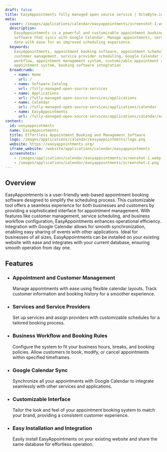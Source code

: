 ```yaml
---
draft: false
title: EasyAppointments fully managed open source service | OctaByte.io
meta:
  cover: /images/applications/calendar/easyappointments/screenshot-1.webp
  description:
    EasyAppointments is a powerful and customizable appointment booking
    software that syncs with Google Calendar. Manage appointments, services, and customer
    data with ease for an improved scheduling experience.
  keywords:
    EasyAppointments, appointment booking software, appointment scheduling,
    customer management, service provider scheduling, Google Calendar sync, business
    workflow, appointment management system, customizable appointment software, online
    appointment system, booking software integration
  breadcrumb:
    - name: Home
      url: /
    - name: Software Catalog
      url: /fully-managed-open-source-services
    - name: Applications
      url: /fully-managed-open-source-services/applications
    - name: Calendar
      url: /fully-managed-open-source-services/applications/calendar
    - name: EasyAppointments
      url: /fully-managed-open-source-services/applications/calendar/easyappointments
content:
  id: easyappointments
  name: EasyAppointments
  title: Effortless Appointment Booking and Management Software
  logo: /images/applications/calendar/easyappointments/logo.png
  website: https://easyappointments.org/
  iframe_website: /website/applications/calendar/easyappointments
  screenshots:
    - /images/applications/calendar/easyappointments/screenshot-1.webp
    - /images/applications/calendar/easyappointments/screenshot-2.png
---
```


## Overview

EasyAppointments is a user-friendly web-based appointment booking software designed to simplify the scheduling process. This customizable tool offers a seamless experience for both businesses and customers by providing a sophisticated interface for appointment management. With features like customer management, service scheduling, and business workflow configuration, EasyAppointments enhances operational efficiency. Integration with Google Calendar allows for smooth synchronization, enabling easy sharing of events with other applications. Ideal for businesses of all sizes, EasyAppointments can be installed on your existing website with ease and integrates with your current database, ensuring smooth operation from day one.

## Features

- ### Appointment and Customer Management

  Manage appointments with ease using flexible calendar layouts. Track customer information and booking history for a smoother experience.

- ### Services and Service Providers

  Set up services and assign providers with customizable schedules for a tailored booking process.

- ### Business Workflow and Booking Rules

  Configure the system to fit your business hours, breaks, and booking policies. Allow customers to book, modify, or cancel appointments within specified timeframes.

- ### Google Calendar Sync

  Synchronize all your appointments with Google Calendar to integrate seamlessly with other services and applications.

- ### Customizable Interface

  Tailor the look and feel of your appointment booking system to match your brand, providing a consistent customer experience.

- ### Easy Installation and Integration

  Easily install EasyAppointments on your existing website and share the same database for effortless operation.
